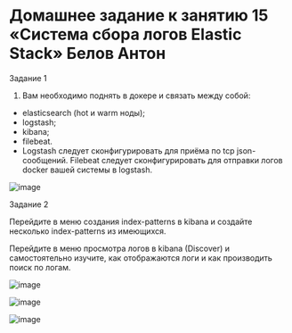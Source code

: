 # Домашнее задание к занятию 15 «Система сбора логов Elastic Stack» Белов Антон

Задание 1

1. Вам необходимо поднять в докере и связать между собой:

- elasticsearch (hot и warm ноды);
- logstash;
- kibana;
- filebeat.
- Logstash следует сконфигурировать для приёма по tcp json-сообщений. Filebeat следует сконфигурировать для отправки логов docker вашей системы в logstash.

![image](https://github.com/Belovant/10-mon/assets/107868869/22b65268-d86c-44c3-a7bc-6c3f21a25ec3)

Задание 2

Перейдите в меню создания index-patterns в kibana и создайте несколько index-patterns из имеющихся.

Перейдите в меню просмотра логов в kibana (Discover) и самостоятельно изучите, как отображаются логи и как производить поиск по логам.

![image](https://github.com/Belovant/10-mon/assets/107868869/2c072b6d-c106-40ac-ae61-37e6523ec58d)

![image](https://github.com/Belovant/10-mon/assets/107868869/d123fa1b-3aee-4fc6-aa6c-08863f8d1673)

![image](https://github.com/Belovant/10-mon/assets/107868869/c232a2ec-9dc5-4c1f-876c-cee8aa9d3bdb)

